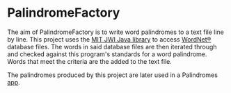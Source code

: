 # PalindromeFactory

The aim of PalindromeFactory is to write word palindromes to a text file line by line. This project uses the [MIT JWI Java library](http://projects.csail.mit.edu/jwi/) to access [WordNet®](https://wordnet.princeton.edu/) database files. The words in said database files are then iterated through and checked against this program&#39;s standards for a word palindrome. Words that meet the criteria are the added to the text file.

The palindromes produced by this project are later used in a Palindromes [app](https://github.com/emmanuel-nwogu/Palindromes).
